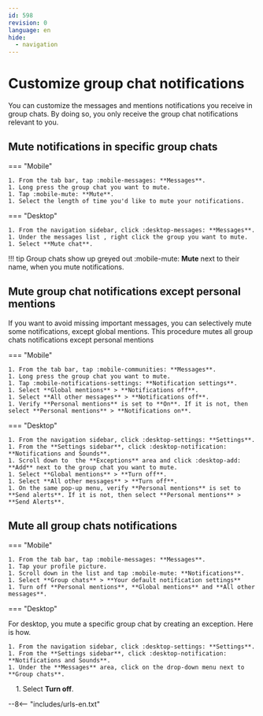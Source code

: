 ```yaml
---
id: 598
revision: 0
language: en
hide:
  - navigation
---
```


# Customize group chat notifications

You can customize the messages and mentions notifications you receive in group chats. By doing so, you only receive the group chat notifications relevant to you.

## Mute notifications in specific group chats

=== "Mobile"

    1. From the tab bar, tap :mobile-messages: **Messages**.
    1. Long press the group chat you want to mute.
    1. Tap :mobile-mute: **Mute**.
    1. Select the length of time you'd like to mute your notifications.

=== "Desktop"  

    1. From the navigation sidebar, click :desktop-messages: **Messages**.
    1. Under the messages list , right click the group you want to mute.
    1. Select **Mute chat**.

!!! tip
	  Group chats show up greyed out :mobile-mute: **Mute** next to their name, when you mute notifications.

## Mute group chat notifications except personal mentions

If you want to avoid missing important messages, you can selectively mute some notifications, except global mentions. This procedure mutes all group chats notifications except personal mentions

=== "Mobile"

    1. From the tab bar, tap :mobile-communities: **Messages**.
    1. Long press the group chat you want to mute.
    1. Tap :mobile-notifications-settings: **Notification settings**.
    1. Select **Global mentions** > **Notifications off**.
    1. Select **All other messages** > **Notifications off**.
    1. Verify **Personal mentions** is set to **On**. If it is not, then select **Personal mentions** > **Notifications on**.

=== "Desktop"  

    1. From the navigation sidebar, click :desktop-settings: **Settings**.
    1. From the **Settings sidebar**, click :desktop-notification: **Notifications and Sounds**.
    1. Scroll down to  the **Exceptions** area and click :desktop-add: **Add** next to the group chat you want to mute.
    1. Select **Global mentions** > **Turn off**. 
    1. Select **All other messages** > **Turn off**.
    1. On the same pop-up menu, verify **Personal mentions** is set to **Send alerts**. If it is not, then select **Personal mentions** > **Send Alerts**.
  
## Mute all group chats notifications

=== "Mobile"

    1. From the tab bar, tap :mobile-messages: **Messages**.
    1. Tap your profile picture.
    1. Scroll down in the list and tap :mobile-mute: **Notifications**.
    1. Select **Group chats** > **Your default notification settings**
    1. Turn off **Personal mentions**, **Global mentions** and **All other messages**.

=== "Desktop"  

For desktop, you mute a specific group chat by creating an exception. Here is how.

    1. From the navigation sidebar, click :desktop-settings: **Settings**.
    1. From the **Settings sidebar**, click :desktop-notification: **Notifications and Sounds**.
    1. Under the **Messages** area, click on the drop-down menu next to **Group chats**.
    1. Select **Turn off**.

--8<-- "includes/urls-en.txt"
